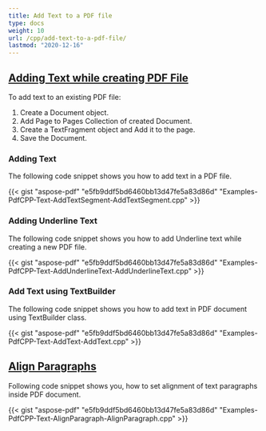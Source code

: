 ```yaml
---
title: Add Text to a PDF file
type: docs
weight: 10
url: /cpp/add-text-to-a-pdf-file/
lastmod: "2020-12-16"
---
```


## <ins>**Adding Text while creating PDF File**
To add text to an existing PDF file:

1. Create a Document object.
1. Add Page to Pages Collection of created Document.
1. Create a TextFragment object and Add it to the page.
1. Save the Document.
### **Adding Text**
The following code snippet shows you how to add text in a PDF file.



{{< gist "aspose-pdf" "e5fb9ddf5bd6460bb13d47fe5a83d86d" "Examples-PdfCPP-Text-AddTextSegment-AddTextSegment.cpp" >}}
### **Adding Underline Text**
The following code snippet shows you how to add Underline text while creating a new PDF file.



{{< gist "aspose-pdf" "e5fb9ddf5bd6460bb13d47fe5a83d86d" "Examples-PdfCPP-Text-AddUnderlineText-AddUnderlineText.cpp" >}}
### **Add Text using TextBuilder**
The following code snippet shows you how to add text in PDF document using TextBuilder class.



{{< gist "aspose-pdf" "e5fb9ddf5bd6460bb13d47fe5a83d86d" "Examples-PdfCPP-Text-AddText-AddText.cpp" >}}
## <ins>**Align Paragraphs**
Following code snippet shows you, how to set alignment of text paragraphs inside PDF document.



{{< gist "aspose-pdf" "e5fb9ddf5bd6460bb13d47fe5a83d86d" "Examples-PdfCPP-Text-AlignParagraph-AlignParagraph.cpp" >}}
